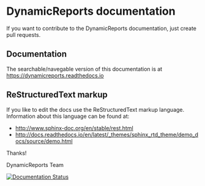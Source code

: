# DynamicReports documentation

If you want to contribute to the DynamicReports documentation, just create pull requests.

## Documentation

The searchable/navegable version of this documentation is at https://dynamicreports.readthedocs.io

## ReStructuredText markup

If you like to edit the docs use the ReStructuredText markup language. Information about this language can be found at:

- http://www.sphinx-doc.org/en/stable/rest.html
- http://docs.readthedocs.io/en/latest/_themes/sphinx_rtd_theme/demo_docs/source/demo.html

Thanks!

  DynamicReports Team


[![Documentation Status](https://readthedocs.org/projects/dynamicreports/badge/?version=latest)](https://dynamicreports.readthedocs.io)
